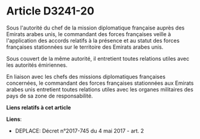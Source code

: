 # Article D3241-20

Sous l'autorité du chef de la mission diplomatique française auprès des Emirats arabes unis, le commandant des forces
françaises veille à l'application des accords relatifs à la présence et au statut des forces françaises stationnées sur le
territoire des Emirats arabes unis. 

Sous couvert de la même autorité, il entretient toutes relations utiles avec les autorités émiriennes. 

En liaison avec les chefs des missions diplomatiques françaises concernées, le commandant des forces françaises stationnées
aux Emirats arabes unis entretient toutes relations utiles avec les organes militaires des pays de sa zone de responsabilité.

**Liens relatifs à cet article**

**Liens**:

  - DEPLACE: Décret n°2017-745 du 4 mai 2017 - art. 2
